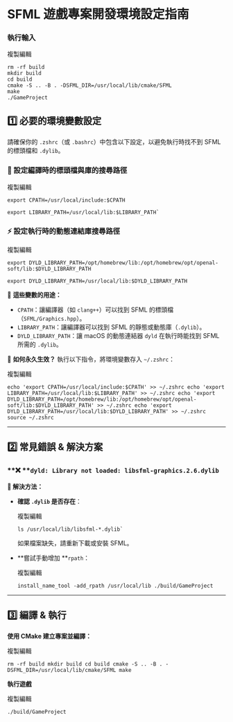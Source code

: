 # **SFML 遊戲專案開發環境設定指南**

### 執行輸入

複製編輯

```
rm -rf build
mkdir build
cd build
cmake -S .. -B . -DSFML_DIR=/usr/local/lib/cmake/SFML
make
./GameProject
```

## **1️⃣ 必要的環境變數設定**

請確保你的 `.zshrc`（或 `.bashrc`）中包含以下設定，以避免執行時找不到 SFML 的標頭檔和 `.dylib`。

### **📂 設定編譯時的標頭檔與庫的搜尋路徑**

複製編輯

```
export CPATH=/usr/local/include:$CPATH
```
```
export LIBRARY_PATH=/usr/local/lib:$LIBRARY_PATH`
```

### **⚡ 設定執行時的動態連結庫搜尋路徑**

複製編輯

```
export DYLD_LIBRARY_PATH=/opt/homebrew/lib:/opt/homebrew/opt/openal-soft/lib:$DYLD_LIBRARY_PATH
```
```
export DYLD_LIBRARY_PATH=/usr/local/lib:$DYLD_LIBRARY_PATH
```


📌 **這些變數的用途：**
- `CPATH`：讓編譯器（如 `clang++`）可以找到 SFML 的標頭檔（`SFML/Graphics.hpp`）。
- `LIBRARY_PATH`：讓編譯器可以找到 SFML 的靜態或動態庫（`.dylib`）。
- `DYLD_LIBRARY_PATH`：讓 macOS 的動態連結器 `dyld` 在執行時能找到 SFML 所需的 `.dylib`。

📌 **如何永久生效？**
執行以下指令，將環境變數存入 `~/.zshrc`：

複製編輯

```
echo 'export CPATH=/usr/local/include:$CPATH' >> ~/.zshrc echo 'export LIBRARY_PATH=/usr/local/lib:$LIBRARY_PATH' >> ~/.zshrc echo 'export DYLD_LIBRARY_PATH=/opt/homebrew/lib:/opt/homebrew/opt/openal-soft/lib:$DYLD_LIBRARY_PATH' >> ~/.zshrc echo 'export DYLD_LIBRARY_PATH=/usr/local/lib:$DYLD_LIBRARY_PATH' >> ~/.zshrc source ~/.zshrc
```
---

## **2️⃣ 常見錯誤 & 解決方案**

### **❌ **`dyld: Library not loaded: libsfml-graphics.2.6.dylib`

**🔹 解決方法：**
- **確認 **`.dylib`** 是否存在**：

  複製編輯

  ```
  ls /usr/local/lib/libsfml-*.dylib`
  ```

  如果檔案缺失，請重新下載或安裝 SFML。
- **嘗試手動增加 **`rpath`：

  複製編輯

  ```
  install_name_tool -add_rpath /usr/local/lib ./build/GameProject
  ```

---

## **3️⃣ 編譯 & 執行**

**使用 CMake 建立專案並編譯：**

複製編輯

```
rm -rf build mkdir build cd build cmake -S .. -B . -DSFML_DIR=/usr/local/lib/cmake/SFML make
```

**執行遊戲**

複製編輯

```
./build/GameProject
```
